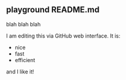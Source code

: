 playground README.md
--------------------

blah blah blah

I am editing this via GitHub web interface. It is:
 - nice
 - fast
 - efficient

and I like it!
